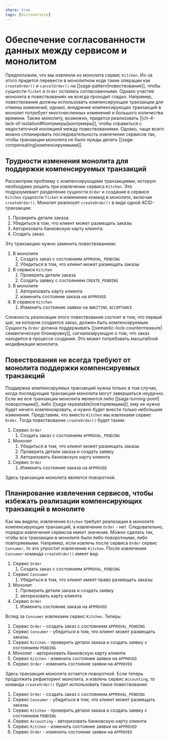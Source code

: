 ```yaml
---
share: true
tags: [microservice]
---
```

# Обеспечение согласованности данных между сервисом и монолитом
Предположим, что мы извлекли из монолита сервис `Kitchen`. Из-за этого придется перевести в монолитном коде такие операции как `createOrder()` и `cancelOrder()` на [[saga-pattern|повествования]], чтобы сущности `Ticket` и `Order` остались согласованными.
Однако участие монолита в повествованиях не всегда проходит гладко. Например, повествования должны использовать компенсирующие транзакции для отмены изменений, однако, внедрение компенсирующих транзакций в монолит потребует многочисленных изменений и большого количества времени. Также монолиту, возможно, придется реализовать [[ch-4-lack-of-isolation#Контрмеры|контрмеры]], чтобы справиться с недостаточной изоляцией между повествованиями.
Однако, чаще всего можно спланировать последовательность извлечения сервисов так, чтобы транзакции монолита не было нужды делать [[saga-compensating|компенсируемыми]].
## Трудности изменения монолита для поддержки компенсируемых транзакций
Рассмотрим проблему с компенсирующими транзакциями, которую необходимо решить при извлечении сервиса `Kitchen`. Это подразумевает разделение сущности `Order` и создание в сервисе `Kitchen` сущности `Ticket` и изменение команд в монолите, включая `createOrder()`.
Монолит реализует `createOrder()` в виде одной ACID-транзакции:
1. Проверить детали заказа.
2. Убедиться в том, что клиент может размещать заказы.
3. Авторизовать банковскую карту клиента.
4. Создать заказ.

Эту транзакцию нужно заменить повествованием:
1. В монолите
	1. Создать заказ с состоянием `APPROVAL_PENDING`
	2. Убедиться в том, что клиент может размещать заказы
2. В сервисе `Kitchen`
	1. Проверить детали заказа
	2. Создать заявку с состоянием `CREATE_PENDING`
3. В монолите
	1. Авторизовать карту клиента
	2. изменить состояние заказа на `APPROVED`
4. В сервисе `Kitchen`
	1. Изменить состояние заявки на `AWAITING_ACCEPTANCE`

Сложность реализации этого повествования состоит в том, что первый шаг, на котором создается заказ, должен быть компенсируемым. Сущность `Order` должна поддерживать [[semantic-lock-countermeasure|семантическую блокировку]], сигнализирующую о том, что заказ находится в процессе создания.
Это может потребовать масштабной модификации монолита.
## Повествования не всегда требуют от монолита поддержки компенсируемых транзакций
Поддержка компенсируемых транзакций нужна только в том случае, когда последующие транзакции монолита могут завершиться неудачно. Если же все транзакции монолита являются либо [[saga-turning-point|поворотными]], либо [[saga-repeatable|повторяемыми]], ему не нужно будет ничего компенсировать, и нужно будет внести только небольшие изменения.
Представим, что вместо `Kitchen` мы извлекаем сервис `Order`. Тогда повествование `createOrder()` будет таким:
1. Сервис `Order`
	1. Создать заказ с состоянием `APPROVAL_PENDING`
2. Монолит
	1. Убедиться в том, что клиент может размещать заказы
	2. Проверить детали заказа и создать заявку
	3. Авторизовать банковскую карту клиента
3. Сервис `Order`
	1. Изменить состояние заказа на `APPROVED`

Здесь транзакция монолита является поворотной.
## Планирование извлечения сервисов, чтобы избежать реализации компенсирующих транзакций в монолите
Как мы видели, извлечение `Kitchen` требует реализации в монолите компенсирующих транзакций, а извлечение `Order` - нет. Следовательно, порядок извлечения сервисов имеет значение. Можно сделать так, чтобы все транзакции в монолите были либо поворотными, либо повторяемыми. Например, если извлечь после сервиса `Order` сервис `Consumer`, то это упростит извлечение `Kitchen`.
После извлечения `Consumer` команда `createOrder()` имеет вид:
1. Сервис `Order`
	1. Создать заказ с состоянием `APPROVAL_PENDING`
2. Сервис `Consumer`
	1. Убедиться в том, что клиент имеет право размещать заказы
3. Монолит
	1. Проверить детали заказа и создать заявку
	2. авторизовать карту клиента
4. Сервис `Order`
	1. Изменить состояние заказа на `APPROVED`

Вслед за `Consumer` извлекаем сервис `Kitchen`. Теперь:
1. Сервис `Order` - создать заказ с состоянием `APPROVAL_PENDING`
2. Сервис `Consumer` - убедиться в том, что клиент может размещать заказы.
3. Сервис `Kitchen` - проверить детали заказа и создать заявку с состоянием `PENDING`
4. Монолит - авторизовать банковскую карту клиента
5. Сервис `Kitchen` - изменить состояние заявки на `APPROVED`
6. Сервис `Order` - изменить состояние заявки на `APPROVED`

Здесь транзакция монолита остается поворотной.
Если теперь продолжить рефакторинг монолита, и извлечь сервис `Accounting`, то команда `createOrder()` будет использовать такое повествование:
1. Сервис `Order` - создать заказ с состоянием `APPROVAL_PENDING`
2. Сервис `Consumer` - убедиться в том, что клиент может размещать заказы.
3. Сервис `Kitchen` - проверить детали заказа и создать заявку с состоянием `PENDING`
4. Сервис `Accounting` - авторизовать банковскую карту клиента
5. Сервис `Kitchen` - изменить состояние заявки на `APPROVED`
6. Сервис `Order` - изменить состояние заявки на `APPROVED`

